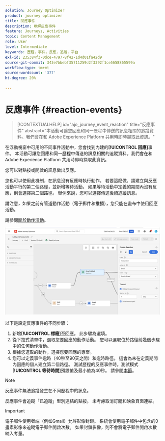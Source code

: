 ```yaml
---
solution: Journey Optimizer
product: journey optimizer
title: 回應事件
description: 瞭解反應事件
feature: Journeys, Activities
topic: Content Management
role: User
level: Intermediate
keywords: 歷程，事件，反應，追蹤，平台
exl-id: 235384f3-0dce-4797-8f42-1d4d01fa42d9
source-git-commit: 343e7bbebf35711259d2f3392f1ce5658865599a
workflow-type: tm+mt
source-wordcount: '377'
ht-degree: 20%

---
```


# 反應事件 {#reaction-events}

>[!CONTEXTUALHELP]
>id="ajo_journey_event_reaction"
>title="反應事件"
>abstract="本活動可讓您回應和同一歷程中傳送的訊息相關的追蹤資料。我們會在和 Adobe Experience Platform 共用時即時擷取此資訊。"

在浮動視窗中可用的不同事件活動中，您會找到內建的&#x200B;**[!UICONTROL 回應]**&#x200B;事件。 本活動可讓您回應和同一歷程中傳送的訊息相關的追蹤資料。我們會在和 Adobe Experience Platform 共用時即時擷取此資訊。

您可以對點按或開啟的訊息做出反應。

您也可以使用此機制，在訊息沒有反應時執行動作。 若要這麼做，請建立與反應活動平行的第二個路徑，並新增等待活動。 如果等待活動中定義的期間內沒有反應，則會選擇第二個路徑。 舉例來說，您可以選擇傳送後續追蹤訊息。

請注意，如果之前有管道動作活動（電子郵件和推播），您只能在畫布中使用回應活動。

請參閱[關於動作活動](../building-journeys/about-journey-activities.md#action-activities)。

![](assets/journey45.png)

以下是設定反應事件的不同步驟：

1. 新增&#x200B;**[!UICONTROL 標籤]**&#x200B;至回應。 此步驟為選填。
1. 從下拉式清單中，選取您要回應的動作活動。 您可以選取位於路徑前幾個步驟中的任何動作活動。
1. 根據您選取的動作，選擇您要回應的專案。
1. 您可以定義事件逾時（40秒至90天之間）和逾時路徑。 這會為未在定義期間內回應的個人建立第二個路徑。 測試歷程的反應事件時，測試模式&#x200B;**[!UICONTROL 等待時間]**&#x200B;預設值及最小值為40秒。 請參閱[本節](../building-journeys/testing-the-journey.md)。

>[!NOTE]
>
>
>反應事件無法追蹤發生在不同歷程中的訊息。
>
>反應事件會追蹤「已追蹤」型別連結的點按。 未考慮取消訂閱和映象頁面連結。

>[!IMPORTANT]
>
>電子郵件使用者端（例如Gmail）允許影像封鎖。 系統會使用電子郵件中包含的0畫素影像來追蹤電子郵件開啟次數。 如果封鎖影像，則不會將電子郵件開啟次數納入考量。
